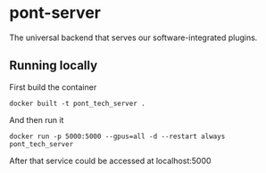 # pont-server
The universal backend that serves our software-integrated plugins.

## Running locally
First build the container
```
docker built -t pont_tech_server .
```
And then run it
```
docker run -p 5000:5000 --gpus=all -d --restart always pont_tech_server
```

After that service could be accessed at localhost:5000
